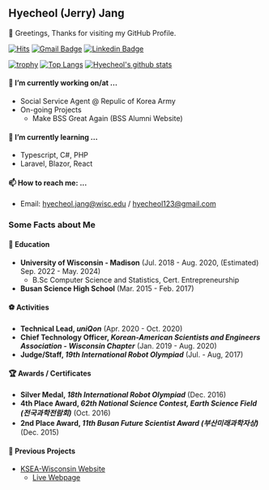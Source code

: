 ## Hyecheol (Jerry) Jang
👋 Greetings, Thanks for visiting my GitHub Profile.

[![Hits](https://hits.seeyoufarm.com/api/count/incr/badge.svg?url=https%3A%2F%2Fgithub.com%2Fhyecheol123)](https://hits.seeyoufarm.com)
[![Gmail Badge](https://img.shields.io/badge/-Gmail-d14836?style=flat-square&logo=Gmail&logoColor=white&link=mailto:hyecheol123@gmail.com)](mailto:hyecheol123@gmail.com)
[![Linkedin Badge](https://img.shields.io/badge/-LinkedIn-blue?style=flat-square&logo=Linkedin&logoColor=white&link=https://www.linkedin.com/in/jhyecheol/)](https://www.linkedin.com/in/jhyecheol/)

<!-- TODO: Need to Add Social Links after Tech Blogs Deployed -->  
[![trophy](https://github-profile-trophy.vercel.app/?username=hyecheol123)](https://github.com/ryo-ma/github-profile-trophy)
[![Top Langs](https://github-readme-stats.vercel.app/api/top-langs/?username=hyecheol123&layout=compact&langs_count=10&count_private=true&exclude_repo=MakeBSSGreatAgain-API-Documentation,CV-Resume-CoverLetter,Summary_of_QT-Opt,UWMadison_Beamer_Template,Arranging_an_Audio_Track_to_other_Genres_by_using_CycleGAN-based_Deep_Learning_Model_Report,Notes_From_Deep_Learning_with_PyTorch,Proposal_Deep_Learning-based_Approach_to_Prediction_of_Volcanic_Fallout_Spread,STAT333-Edugression,github-readme-stats)](https://github.com/anuraghazra/github-readme-stats)
[![Hyecheol's github stats](https://github-readme-stats.vercel.app/api?username=hyecheol123&count_private=true)](https://github.com/anuraghazra/github-readme-stats)

#### 🔭 I’m currently working on/at ...
 - Social Service Agent @ Repulic of Korea Army
 - On-going Projects
   - Make BSS Great Again (BSS Alumni Website)

#### 🌱 I’m currently learning ...
 - Typescript, C#, PHP
 - Laravel, Blazor, React

#### 📫 How to reach me: ...
 - Email: [hyecheol.jang@wisc.edu](mailto:hyecheol.jang@wisc.edu) / [hyecheol123@gmail.com](mailto:hyecheol123@gmail.com)

### Some Facts about Me
#### 🏫 Education
 - **University of Wisconsin - Madison** (Jul. 2018 - Aug. 2020, (Estimated) Sep. 2022 - May. 2024)
   - B.Sc Computer Science and Statistics, Cert. Entrepreneurship
 - **Busan Science High School** (Mar. 2015 - Feb. 2017)

#### ⚽ Activities
 - **Technical Lead, *uniQon*** (Apr. 2020 - Oct. 2020)
 - **Chief Technology Officer, *Korean-American Scientists and Engineers Association - Wisconsin Chapter*** (Jan. 2019 - Aug. 2020)
 - **Judge/Staff, *19th International Robot Olympiad*** (Jul. - Aug, 2017)

#### 🏆 Awards / Certificates
 - **Silver Medal, *18th International Robot Olympiad*** (Dec. 2016)
 - **4th Place Award, *62th National Science Contest, Earth Science Field (전국과학전람회)*** (Oct. 2016)
 - **2nd Place Award, *11th Busan Future Scientist Award (부산미래과학자상)*** (Dec. 2015)

#### 🔭 Previous Projects
 - [KSEA-Wisconsin Website](https://github.com/KSEAWisconsin/KSEAWeb-Jekyll)
   - [Live Webpage](http://kseawisc.org/)

<!--
**hyecheol123/hyecheol123** is a ✨ _special_ ✨ repository because its `README.md` (this file) appears on your GitHub profile.

Here are some ideas to get you started:


- 👯 I’m looking to collaborate on ...
- 🤔 I’m looking for help with ...
- 💬 Ask me about ...
- 😄 Pronouns: ...
- ⚡ Fun fact: ...
-->
